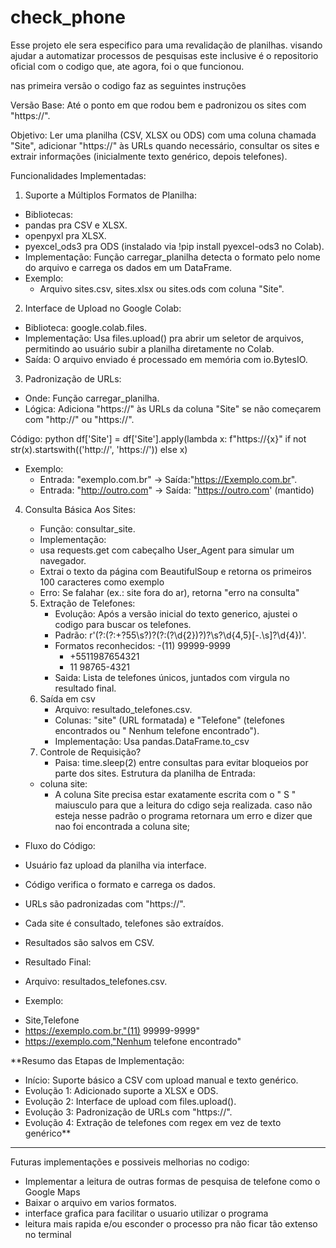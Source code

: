 # check_phone
Esse projeto ele sera especifico para uma revalidação de planilhas. visando ajudar a automatizar processos de pesquisas 
este inclusive é o repositorio oficial com o codigo que, ate agora, foi o que funcionou. 

nas primeira versão o codigo faz as seguintes instruções

Versão Base: Até o ponto em que rodou bem e padronizou os sites com "https://".

Objetivo:
Ler uma planilha (CSV, XLSX ou ODS) com uma coluna chamada "Site", adicionar "https://" às URLs quando necessário, consultar os sites e extrair informações (inicialmente texto genérico, depois telefones).

Funcionalidades Implementadas:
 1. Suporte a Múltiplos Formatos de Planilha:
 - Bibliotecas:
  - pandas pra CSV e XLSX.
  - openpyxl pra XLSX.
  - pyexcel_ods3 pra ODS (instalado via !pip install pyexcel-ods3 no Colab).
 - Implementação: Função carregar_planilha detecta o formato pelo nome do arquivo e carrega os dados em um DataFrame.
 - Exemplo:
   - Arquivo sites.csv, sites.xlsx ou sites.ods com coluna "Site".
    
 2. Interface de Upload no Google Colab:
  - Biblioteca: google.colab.files.
  - Implementação: Usa files.upload() pra abrir um seletor de arquivos, permitindo ao usuário subir a planilha diretamente no Colab.
  - Saída: O arquivo enviado é processado em memória com io.BytesIO.
    
 3. Padronização de URLs:
  - Onde: Função carregar_planilha.
  - Lógica: Adiciona "https://" às URLs da coluna "Site" se não começarem com "http://" ou "https://".

Código:
python 
df['Site'] = df['Site'].apply(lambda x: f"https://{x}" if not str(x).startswith(('http://', 'https://')) else x)

- Exemplo:
  - Entrada: "exemplo.com.br" -> Saída:"https://Exemplo.com.br".
  - Entrada: "http://outro.com" -> Saída: "https://outro.com' (mantido)

4. Consulta Básica Aos Sites:
   - Função: consultar_site.
   - Implementação:
    - usa requests.get com cabeçalho User_Agent para simular um navegador.
    - Extrai o texto da página com BeautifulSoup e retorna os primeiros 100 caracteres como exemplo
   - Erro: Se falahar (ex.: site fora do ar), retorna "erro na consulta"

   5. Extração de Telefones:
      - Evolução: Após a versão inicial do texto generico, ajustei o codigo para buscar os telefones.
      - Padrão: r'(?:(?:\+?55\s?)?(?:\(?\d{2}\)?)?\s?\d{4,5}[-.\s]?\d{4})'.
      - Formatos reconhecidos:
        -(11) 99999-9999
        - +5511987654321
        - 11 98765-4321
      - Saida: Lista de telefones únicos, juntados com virgula no resultado final.
    6. Saída em csv
       - Arquivo: resultado_telefones.csv.
       - Colunas: "site" (URL formatada) e "Telefone" (telefones encontrados ou " Nenhum telefone encontrado").
       - Implementação: Usa pandas.DataFrame.to_csv
    7. Controle de Requisição?
       - Paisa: time.sleep(2) entre consultas para evitar bloqueios por parte dos sites.
     Estrutura da planilha de Entrada:
      - coluna site:
        - A coluna Site precisa estar exatamente escrita com o " S " maiusculo para que a leitura do cdigo seja realizada. caso não esteja nesse padrão o programa retornara um erro e dizer que nao foi encontrada a coluna site;
        

 - Fluxo do Código:
  - Usuário faz upload da planilha via interface.
  - Código verifica o formato e carrega os dados.
  - URLs são padronizadas com "https://".
  - Cada site é consultado, telefones são extraídos.
  - Resultados são salvos em CSV.

 - Resultado Final:
  - Arquivo: resultados_telefones.csv.
  - Exemplo:
 +    Site,Telefone
   +   https://exemplo.com.br,"(11) 99999-9999"
   +   https://exemplo.com,"Nenhum telefone encontrado"



**Resumo das Etapas de Implementação:
 - Início: Suporte básico a CSV com upload manual e texto genérico.
 - Evolução 1: Adicionado suporte a XLSX e ODS.
 - Evolução 2: Interface de upload com files.upload().
 - Evolução 3: Padronização de URLs com "https://".
 - Evolução 4: Extração de telefones com regex em vez de texto genérico**


------------------------------------------------------------------------------------------------------------------------------------------

Futuras implementações e possiveis melhorias no codigo:

  - Implementar a leitura de outras formas de pesquisa de telefone como o Google Maps
  - Baixar o arquivo em varios formatos.
  - interface grafica para facilitar o usuario utilizar o programa
  - leitura mais rapida e/ou esconder o processo pra não ficar tão extenso no terminal 
  
